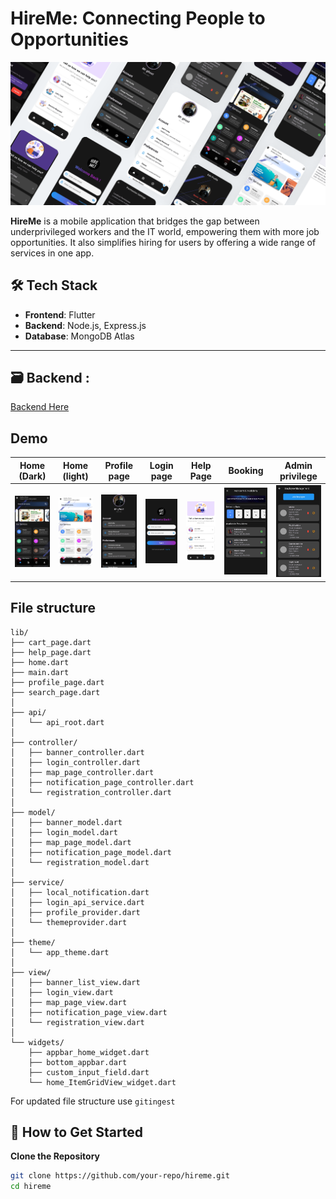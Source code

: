 # HireMe: Connecting People to Opportunities
![](https://github.com/Onnesok/hire_me/blob/main/assets/mockups/Mockup.png)

**HireMe** is a mobile application that bridges the gap between underprivileged workers and the IT world, empowering them with more job opportunities. It also simplifies hiring for users by offering a wide range of services in one app.



## 🛠️ **Tech Stack**
- **Frontend**: Flutter
- **Backend**: Node.js, Express.js
- **Database**: MongoDB Atlas

---

## 🗃️ **Backend** :

[Backend Here](https://github.com/Onnesok/hireme_api)

## Demo

| Home (Dark) | Home (light) | Profile page |Login page |Help Page|Booking|Admin privilege|
|------------|-----------------|--------------------|--------------------|--------------------|--------------------|--------------------|
|![Home](https://github.com/Onnesok/hire_me/blob/main/assets/mockups/1.jpg) | ![Home](https://github.com/Onnesok/hire_me/blob/main/assets/mockups/19.jpg) | ![profile](https://github.com/Onnesok/hire_me/blob/main/assets/mockups/5.jpg) | ![Login](https://github.com/Onnesok/hire_me/blob/main/assets/mockups/16.jpg) | ![Help](https://github.com/Onnesok/hire_me/blob/main/assets/mockups/21.jpg) | ![Help](https://github.com/Onnesok/hire_me/blob/main/assets/mockups/6.jpg) | ![Admin](https://github.com/Onnesok/hire_me/blob/main/assets/mockups/13.jpg) 

## File structure

```tree
lib/
├── cart_page.dart 
├── help_page.dart
├── home.dart
├── main.dart
├── profile_page.dart
├── search_page.dart
│
├── api/
│   └── api_root.dart
│
├── controller/
│   ├── banner_controller.dart
│   ├── login_controller.dart
│   ├── map_page_controller.dart
│   ├── notification_page_controller.dart
│   └── registration_controller.dart
│
├── model/
│   ├── banner_model.dart
│   ├── login_model.dart
│   ├── map_page_model.dart
│   ├── notification_page_model.dart
│   └── registration_model.dart
│
├── service/
│   ├── local_notification.dart
│   ├── login_api_service.dart
│   ├── profile_provider.dart
│   └── themeprovider.dart
│
├── theme/
│   └── app_theme.dart
│
├── view/
│   ├── banner_list_view.dart
│   ├── login_view.dart
│   ├── map_page_view.dart
│   ├── notification_page_view.dart
│   └── registration_view.dart
│
└── widgets/
    ├── appbar_home_widget.dart
    ├── bottom_appbar.dart
    ├── custom_input_field.dart
    └── home_ItemGridView_widget.dart

```

For updated file structure use ``gitingest``

## 🚀 **How to Get Started**
**Clone the Repository**
   ```bash
   git clone https://github.com/your-repo/hireme.git
   cd hireme
   ```